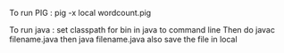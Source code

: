 To run PIG : 
pig -x local wordcount.pig


To run java : 
set classpath for bin in java to command line
Then do javac filename.java 
then java filename.java
also save the file in local
